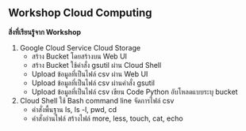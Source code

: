 ## Workshop Cloud Computing 

**สิ่งที่เรียนรู้จาก Workshop**

1. Google Cloud Service Cloud Storage
    - สร้าง Bucket โดยสร้างบน Web UI
    - สร้าง Bucket ใช้คำสั่ง gsutil ผ่าน Cloud Shell
    - Upload ข้อมูลที่เป็นไฟล์ csv ผ่าน Web UI
    - Upload ข้อมูลที่เป็นไฟล์ csv ผ่านคำสั่ง gsutil
    - Upload ข้อมูลที่เป็นไฟล์ csv เขียน Code Python อับโหลดแบบระบุ bucket
2. Cloud Shell ใช้ Bash command line จัดการไฟล์ csv 
    - คำสั่งพื้นฐาน ls, ls -l, pwd, cd 
    - คำสั่งอ่านไฟล์ สร้างไฟล์ more, less, touch, cat, echo 